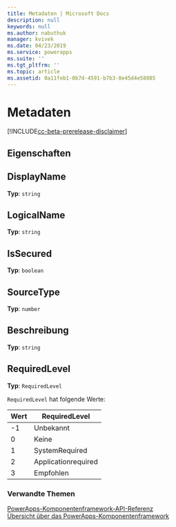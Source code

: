 ```yaml
---
title: Metadaten | Microsoft Docs
description: null
keywords: null
ms.author: nabuthuk
manager: kvivek
ms.date: 04/23/2019
ms.service: powerapps
ms.suite: ''
ms.tgt_pltfrm: ''
ms.topic: article
ms.assetid: 0a11feb1-0b7d-4591-b7b3-8e45d4e58805
---
```


# <a name="metadata"></a>Metadaten

[!INCLUDE[cc-beta-prerelease-disclaimer](../../../includes/cc-beta-prerelease-disclaimer.md)]

## <a name="properties"></a>Eigenschaften

## <a name="displayname"></a>DisplayName

**Typ**: `string`

## <a name="logicalname"></a>LogicalName 

**Typ**: `string`

## <a name="issecured"></a>IsSecured

**Typ**: `boolean`

## <a name="sourcetype"></a>SourceType

**Typ**: `number`

## <a name="description"></a>Beschreibung

**Typ**: `string`

## <a name="requiredlevel"></a>RequiredLevel

**Typ**: `RequiredLevel`

`RequiredLevel` hat folgende Werte:

|Wert|RequiredLevel|
|---|---|
|-1|Unbekannt|
|0|Keine|
|1|SystemRequired|
|2|Applicationrequired|
|3|Empfohlen|


### <a name="related-topics"></a>Verwandte Themen

[PowerApps-Komponentenframework-API-Referenz](../reference/index.md)<br/>
[Übersicht über das PowerApps-Komponentenframework](../overview.md)